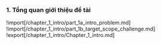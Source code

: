 ### **1. Tổng quan giới thiệu đề tài**

!import[/chapter_1_intro/part_1a_intro_problem.md]
!import[/chapter_1_intro/part_1b_target_scope_challenge.md]
!export[/chapter_1_intro/Chapter_1_intro.md]